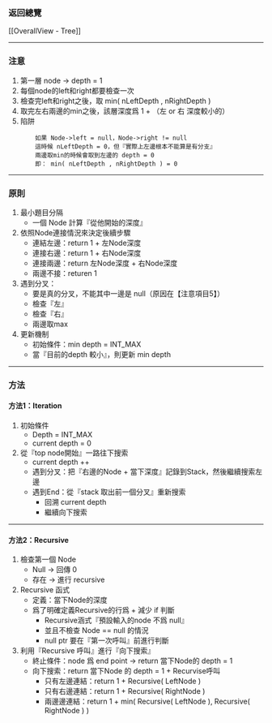 ### 返回總覽
[[OverallView - Tree]]

-----

### 注意
1. 第一層 node -> depth = 1
2. 每個node的left和right都要檢查一次
3. 檢查完left和right之後，取 min( nLeftDepth , nRightDepth )
4. 取完左右兩邊的min之後，該層深度爲 1 + （左 or 右 深度較小的）
5. 陷阱
	```
		如果 Node->left = null，Node->right != null
		這時候 nLeftDepth = 0，但『實際上左邊根本不能算是有分支』
		兩邊取min的時候會取到左邊的 depth = 0
		即： min( nLeftDepth , nRightDepth ) = 0
	```

-----

### 原則
1. 最小題目分隔
	* 一個 Node 計算『從他開始的深度』
2. 依照Node連接情況來決定後續步驟
	* 連結左邊：return 1 + 左Node深度
	* 連接右邊：return 1 + 右Node深度
	* 連接兩邊：return 左Node深度 + 右Node深度
	* 兩邊不接：returen 1
3. 遇到分叉：
	* 要是真的分叉，不能其中一邊是 null（原因在【注意項目5】）
	* 檢查『左』
	* 檢查『右』
	* 兩邊取max
4. 更新機制
	* 初始條件：min depth = INT_MAX
	* 當『目前的depth 較小』，則更新 min depth

-----

### 方法
#### 方法1：Iteration
1. 初始條件
	* Depth = INT_MAX
	* current depth = 0
1. 從『top node開始』一路往下搜索
	* current depth ++
	* 遇到分叉：把『右邊的Node + 當下深度』記錄到Stack，然後繼續搜索左邊
	* 遇到End：從『stack 取出前一個分叉』重新搜索
		* 回溯 current depth
		* 繼續向下搜索

-----

#### 方法2：Recursive
1. 檢查第一個 Node
	* Null -> 回傳 0
	* 存在 -> 進行 recursive
2. Recursive 函式
	* 定義：當下Node的深度
	* 爲了明確定義Recursive的行爲 + 減少 if 判斷
		* Recursive涵式『預設輸入的node 不爲 null』
		* 並且不檢查 Node == null 的情況
		* null ptr 要在『第一次呼叫』前進行判斷
3. 利用『Recursive 呼叫』進行『向下搜索』
	* 終止條件：node 爲 end point -> return 當下Node的 depth = 1
	* 向下搜索：return 當下Node 的 depth = 1 + Recurvise呼叫
		* 只有左邊連結：return 1 + Recursive( LeftNode )
		* 只有右邊連結：return 1 + Recursive( RightNode )
		* 兩邊邊連結：return 1 + min( Recursive( LeftNode ), Recursive( RightNode ) )
